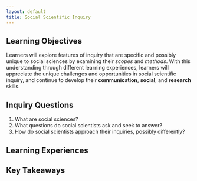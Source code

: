 ```yaml
---
layout: default
title: Social Scientific Inquiry
---
```


## Learning Objectives
Learners will explore features of inquiry that are specific and possibly unique to social sciences by examining their *scopes* and *methods*. With this understanding through different learning experiences, learners will appreciate the unique challenges and opportunities in social scientific inquiry, and continue to develop their **communication**, **social**, and **research** skills.

## Inquiry Questions
1. What are social sciences?
2. What questions do social scientists ask and seek to answer?
3. How do social scientists approach their inquiries, possibly differently?

## Learning Experiences

## Key Takeaways
